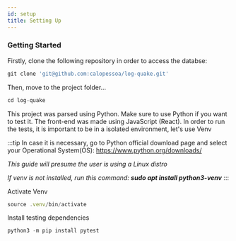 ```yaml
---
id: setup
title: Setting Up
---
```


### Getting Started

Firstly, clone the following repository in order to access the databse:

```js
git clone 'git@github.com:calopessoa/log-quake.git'
```
Then, move to the project folder...

```js
cd log-quake
```

This project was parsed using Python. Make sure to use Python if you want to test it.
The front-end was made using JavaScript (React).
In order to run the tests, it is important to be in a isolated environment, let's use Venv

:::tip
In case it is necessary, go to Python official download page and select your Operational System(OS): https://www.python.org/downloads/

_This guide will presume the user is using a Linux distro_

_If venv is not installed, run this command: **sudo apt install python3-venv**_
:::

Activate Venv
```js
source .venv/bin/activate
```

Install testing dependencies
```js
python3 -m pip install pytest
```
<!-- You should get this response:
![Example banner](../static/img/buildrunning.png) -->

